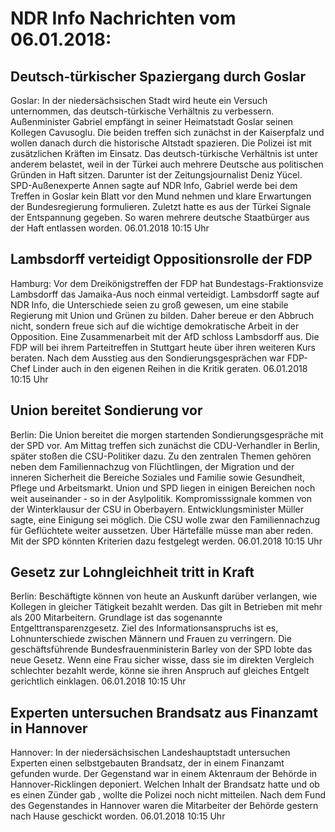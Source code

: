 # NDR Info Nachrichten vom 06.01.2018:


## Deutsch-türkischer Spaziergang durch Goslar
Goslar: In der niedersächsischen Stadt wird heute ein Versuch unternommen, das deutsch-türkische Verhältnis zu verbessern. Außenminister Gabriel empfängt in seiner Heimatstadt Goslar seinen Kollegen Cavusoglu. Die beiden treffen sich zunächst in der Kaiserpfalz und wollen danach durch die historische Altstadt spazieren. Die Polizei ist mit zusätzlichen Kräften im Einsatz. Das deutsch-türkische Verhältnis ist unter anderem belastet, weil in der Türkei auch mehrere Deutsche aus politischen Gründen in Haft sitzen. Darunter ist der Zeitungsjournalist Deniz Yücel. SPD-Außenexperte Annen sagte auf NDR Info, Gabriel werde bei dem Treffen in Goslar kein Blatt vor den Mund nehmen und klare Erwartungen der Bundesregierung formulieren. Zuletzt hatte es aus der Türkei Signale der Entspannung gegeben. So waren mehrere deutsche Staatbürger aus der Haft entlassen worden. 06.01.2018 10:15 Uhr 

## Lambsdorff verteidigt Oppositionsrolle der FDP
Hamburg: Vor dem Dreikönigstreffen der FDP hat Bundestags-Fraktionsvize Lambsdorff das Jamaika-Aus noch einmal verteidigt. Lambsdorff sagte auf NDR Info, die Unterschiede seien zu groß gewesen, um eine stabile Regierung mit Union und Grünen zu bilden. Daher bereue er den Abbruch nicht, sondern freue sich auf die wichtige demokratische Arbeit in der Opposition. Eine Zusammenarbeit mit der AfD schloss Lambsdorff aus. Die FDP will bei ihrem Parteitreffen in Stuttgart heute über ihren weiteren Kurs beraten. Nach dem Ausstieg aus den Sondierungsgesprächen war FDP-Chef Linder auch in den eigenen Reihen in die Kritik geraten. 06.01.2018 10:15 Uhr 

## Union bereitet Sondierung vor
Berlin: Die Union bereitet die morgen startenden Sondierungsgespräche mit der SPD vor. Am Mittag treffen sich zunächst die CDU-Verhandler in Berlin, später stoßen die CSU-Politiker dazu. Zu den zentralen Themen
gehören neben dem Familiennachzug von Flüchtlingen, der Migration und der inneren Sicherheit die Bereiche Soziales und Familie sowie
Gesundheit, Pflege und Arbeitsmarkt. Union und SPD liegen in einigen Bereichen noch weit auseinander - so in der Asylpolitik. Kompromisssignale kommen von der Winterklausur der CSU in Oberbayern. Entwicklungsminister Müller sagte, eine Einigung sei möglich. Die CSU wolle zwar den Familiennachzug für Geflüchtete weiter aussetzen. Über Härtefälle müsse man aber reden. Mit der SPD könnten Kriterien dazu festgelegt werden. 06.01.2018 10:15 Uhr 

## Gesetz zur Lohngleichheit tritt in Kraft
Berlin: Beschäftigte können von heute an Auskunft darüber verlangen, wie Kollegen in gleicher Tätigkeit bezahlt werden. Das gilt in Betrieben mit mehr als 200 Mitarbeitern. Grundlage ist das sogenannte Entgelttransparenzgesetz. Ziel des Informationsanspruchs ist es, Lohnunterschiede zwischen Männern und Frauen zu verringern. Die geschäftsführende Bundesfrauenministerin Barley von der SPD lobte das neue Gesetz. Wenn eine Frau sicher wisse, dass sie im direkten Vergleich schlechter bezahlt werde, könne sie ihren Anspruch auf gleiches Entgelt gerichtlich einklagen. 06.01.2018 10:15 Uhr 

## Experten untersuchen Brandsatz aus Finanzamt in Hannover
Hannover: In der niedersächsischen Landeshauptstadt untersuchen Experten einen selbstgebauten Brandsatz, der in einem Finanzamt gefunden wurde. Der Gegenstand war in einem Aktenraum der Behörde in Hannover-Ricklingen deponiert. Welchen Inhalt der Brandsatz hatte und ob es einen Zünder gab , wollte die Polizei noch nicht mitteilen. Nach dem Fund des Gegenstandes in Hannover waren die Mitarbeiter der Behörde gestern nach Hause geschickt worden. 06.01.2018 10:15 Uhr 
